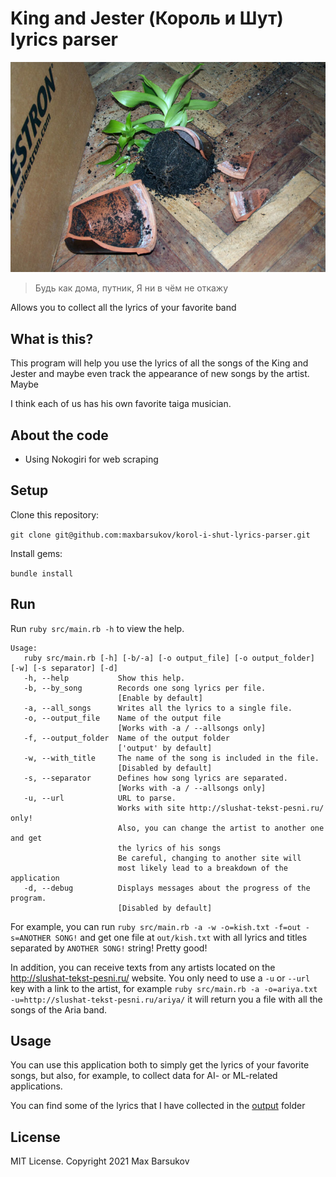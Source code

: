# King and Jester (Король и Шут) lyrics parser

![Gorshok](https://github.com/maxbarsukov/korol-i-shut-lyrics-parser/blob/master/docs/images/gorshok.jpg?raw=true)

> Будь как дома, путник, Я ни в чём не откажу

Allows you to collect all the lyrics of your favorite band

## What is this? 

This program will help you use the lyrics of all the songs of the King and Jester and maybe even track
the appearance of new songs by the artist. Maybe

I think each of us has his own favorite taiga musician.

## About the code

- Using Nokogiri for web scraping

## Setup

Clone this repository:

`git clone git@github.com:maxbarsukov/korol-i-shut-lyrics-parser.git`

Install gems:

`bundle install`

## Run

Run `ruby src/main.rb -h` to view the help.
```
Usage:
   ruby src/main.rb [-h] [-b/-a] [-o output_file] [-o output_folder] [-w] [-s separator] [-d]
   -h, --help           Show this help.
   -b, --by_song        Records one song lyrics per file.
                        [Enable by default]
   -a, --all_songs      Writes all the lyrics to a single file.
   -o, --output_file    Name of the output file
                        [Works with -a / --allsongs only]
   -f, --output_folder  Name of the output folder
                        ['output' by default]
   -w, --with_title     The name of the song is included in the file.
                        [Disabled by default]
   -s, --separator      Defines how song lyrics are separated.
                        [Works with -a / --allsongs only]
   -u, --url            URL to parse.
                        Works with site http://slushat-tekst-pesni.ru/ only!
                        Also, you can change the artist to another one and get
                        the lyrics of his songs
                        Be careful, changing to another site will
                        most likely lead to a breakdown of the application
   -d, --debug          Displays messages about the progress of the program.
                        [Disabled by default]
```

For example, you can run  `ruby src/main.rb -a -w -o=kish.txt -f=out -s=ANOTHER SONG!` and get one file at `out/kish.txt` with all lyrics and titles separated by `ANOTHER SONG!` string! Pretty good!

In addition, you can receive texts from any artists located on the http://slushat-tekst-pesni.ru/ website.
You only need to use a  `-u` or `--url` key with a link to the artist, for example
`ruby src/main.rb -a -o=ariya.txt -u=http://slushat-tekst-pesni.ru/ariya/` it will return you a file with all the songs of the Aria band.

## Usage

You can use this application both to simply get the lyrics of your favorite songs,
but also, for example, to collect data for AI- or ML-related applications.

You can find some of the lyrics that I have collected in the [output](https://github.com/maxbarsukov/korol-i-shut-lyrics-parser/tree/master/output) folder

## License

MIT License. Copyright 2021 Max Barsukov
